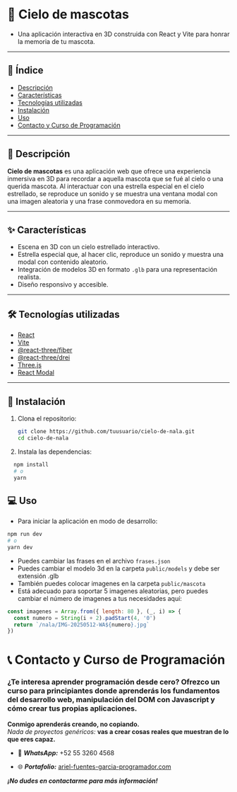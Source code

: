 # 🌟 Cielo de mascotas

- Una aplicación interactiva en 3D construida con React y Vite para honrar la memoria de tu mascota.

---

## 📖 Índice

- [Descripción](#-descripción)
- [Características](#-características)
- [Tecnologías utilizadas](#-tecnologías-utilizadas)
- [Instalación](#-instalación)
- [Uso](#-uso)
- [Contacto y Curso de Programación](#-contacto-y-curso-de-programación)

---

## 🐾 Descripción

**Cielo de mascotas** es una aplicación web que ofrece una experiencia inmersiva en 3D para recordar a aquella mascota que se fué al cielo o una querida mascota. Al interactuar con una estrella especial en el cielo estrellado, se reproduce un sonido y se muestra una ventana modal con una imagen aleatoria y una frase conmovedora en su memoria.

---

## ✨ Características

- Escena en 3D con un cielo estrellado interactivo.
- Estrella especial que, al hacer clic, reproduce un sonido y muestra una modal con contenido aleatorio.
- Integración de modelos 3D en formato `.glb` para una representación realista.
- Diseño responsivo y accesible.

---

## 🛠️ Tecnologías utilizadas

- [React](https://reactjs.org/)
- [Vite](https://vitejs.dev/)
- [@react-three/fiber](https://github.com/pmndrs/react-three-fiber)
- [@react-three/drei](https://github.com/pmndrs/drei)
- [Three.js](https://threejs.org/)
- [React Modal](https://github.com/reactjs/react-modal)

---

## 🚀 Instalación

1. Clona el repositorio:
   ```bash
   git clone https://github.com/tuusuario/cielo-de-nala.git
   cd cielo-de-nala
2. Instala las dependencias:
```bash
  npm install
  # o
  yarn
```

## 💻 Uso
- Para iniciar la aplicación en modo de desarrollo:
```bash
npm run dev
# o
yarn dev
```

- Puedes cambiar las frases en el archivo `frases.json`
- Puedes cambiar el modelo 3d en la carpeta `public/models` y debe ser extensión .glb
- También puedes colocar imagenes en la carpeta `public/mascota`
- Está adecuado para soportar 5 imagenes aleatorias, pero puedes cambiar el número de imagenes a tus necesidades aquí:
```js
const imagenes = Array.from({ length: 80 }, (_, i) => {
  const numero = String(i + 2).padStart(4, '0')
  return `/nala/IMG-20250512-WA${numero}.jpg`
})
```

# 📞 Contacto y Curso de Programación
### ¿Te interesa aprender programación desde cero? Ofrezco un curso para principiantes donde aprenderás los fundamentos del desarrollo web, manipulación del DOM con Javascript y cómo crear tus propias aplicaciones.

**Conmigo aprenderás creando, no copiando.**  
_Nada de proyectos genéricos:_ **vas a crear cosas reales que muestran de lo que eres capaz.**


- 📱 ***WhatsApp:*** +52 55 3260 4568

- 🌐 ***Portafolio:*** [ariel-fuentes-garcia-programador.com](https://ariel-fuentes-garcia-programador.com)

***¡No dudes en contactarme para más información!***